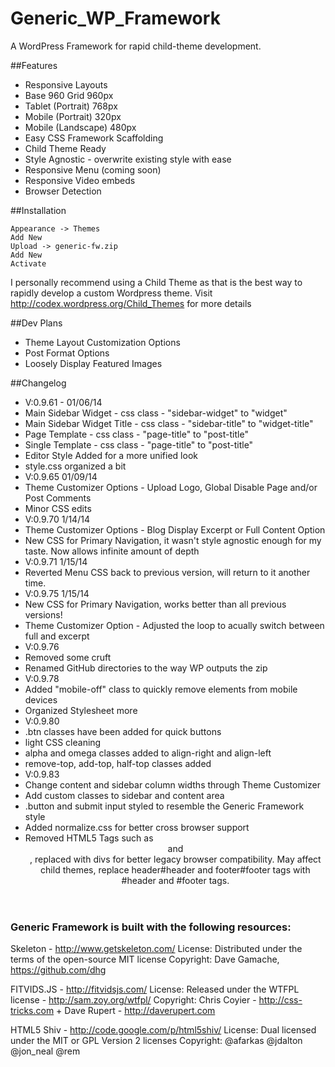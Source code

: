 Generic_WP_Framework
====================
A WordPress Framework for rapid child-theme development.

##Features
* Responsive Layouts
 * Base 960 Grid 960px
 * Tablet (Portrait) 768px
 * Mobile (Portrait) 320px
 * Mobile (Landscape) 480px
* Easy CSS Framework Scaffolding
* Child Theme Ready
* Style Agnostic - overwrite existing style with ease
* Responsive Menu (coming soon)
* Responsive Video embeds
* Browser Detection 

##Installation
```
Appearance -> Themes
Add New
Upload -> generic-fw.zip
Add New
Activate
```

I personally recommend using a Child Theme as that is the best way to rapidly develop a custom Wordpress theme. Visit http://codex.wordpress.org/Child_Themes for more details 

##Dev Plans
* Theme Layout Customization Options
* Post Format Options
* Loosely Display Featured Images

##Changelog
* V:0.9.61 - 01/06/14
 * Main Sidebar Widget - css class - "sidebar-widget" to "widget"
 * Main Sidebar Widget Title - css class - "sidebar-title" to "widget-title"
 * Page Template - css class - "page-title" to "post-title"
 * Single Template - css class - "page-title" to "post-title"
 * Editor Style Added for a more unified look
 * style.css organized a bit
* V:0.9.65 01/09/14
 * Theme Customizer Options - Upload Logo, Global Disable Page and/or Post Comments
 * Minor CSS edits
* V:0.9.70 1/14/14
 * Theme Customizer Options - Blog Display Excerpt or Full Content Option
 * New CSS for Primary Navigation, it wasn't style agnostic enough for my taste. Now allows infinite amount of depth
* V:0.9.71 1/15/14
 * Reverted Menu CSS back to previous version, will return to it another time.
* V:0.9.75 1/15/14
 * New CSS for Primary Navigation, works better than all previous versions!
 * Theme Customizer Option - Adjusted the loop to acually switch between full and excerpt
* V:0.9.76
 * Removed some cruft
 * Renamed GitHub directories to the way WP outputs the zip
* V:0.9.78
 * Added "mobile-off" class to quickly remove elements from mobile devices
 * Organized Stylesheet more
* V:0.9.80
 * .btn classes have been added for quick buttons
 * light CSS cleaning
 * alpha and omega classes added to align-right and align-left
 * remove-top, add-top, half-top classes added
* V:0.9.83
 * Change content and sidebar column widths through Theme Customizer
 * Add custom classes to sidebar and content area
 * .button and submit input styled to resemble the Generic Framework style
 * Added normalize.css for better cross browser support
 * Removed HTML5 Tags such as <header> and <footer>, replaced with divs for better legacy browser compatibility. May affect child themes, replace header#header and footer#footer tags with #header and #footer tags.

### Generic Framework is built with the following resources: 

Skeleton - ​http://www.getskeleton.com/
License: Distributed under the terms of the open-source MIT license
Copyright: Dave Gamache, https://github.com/dhg

FITVIDS.JS - ​http://fitvidsjs.com/
License: Released under the WTFPL license - http://sam.zoy.org/wtfpl/
Copyright: Chris Coyier - http://css-tricks.com + Dave Rupert - http://daverupert.com

HTML5 Shiv - http://code.google.com/p/html5shiv/
License: Dual licensed under the MIT or GPL Version 2 licenses
Copyright: @afarkas @jdalton @jon_neal @rem
